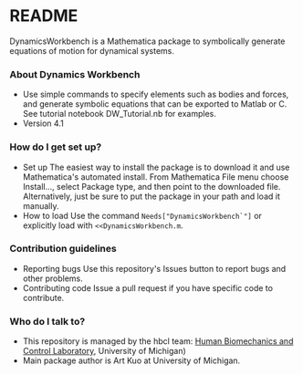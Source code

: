 # README #

DynamicsWorkbench is a Mathematica package to symbolically generate equations of motion for dynamical systems.

### About Dynamics Workbench ###

* Use simple commands to specify elements such as bodies and forces, and generate symbolic equations that can be exported to Matlab or C. See tutorial notebook DW_Tutorial.nb for examples.
* Version 4.1

### How do I get set up? ###

* Set up
The easiest way to install the package is to download it and use Mathematica's automated install. From Mathematica File menu choose Install..., select Package type, and then point to the downloaded file. Alternatively, just be sure to put the package in your path and load it manually.
* How to load
Use the command ``Needs["DynamicsWorkbench`"]`` or explicitly load with `<<DynamicsWorkbench.m`.

### Contribution guidelines ###

* Reporting bugs
Use this repository's Issues button to report bugs and other problems.
* Contributing code
Issue a pull request if you have specific code to contribute.

### Who do I talk to? ###

* This repository is managed by the hbcl team: [Human Biomechanics and Control Laboratory](http://hbcl.engin.umich.edu), University of Michigan)
* Main package author is Art Kuo at University of Michigan.
